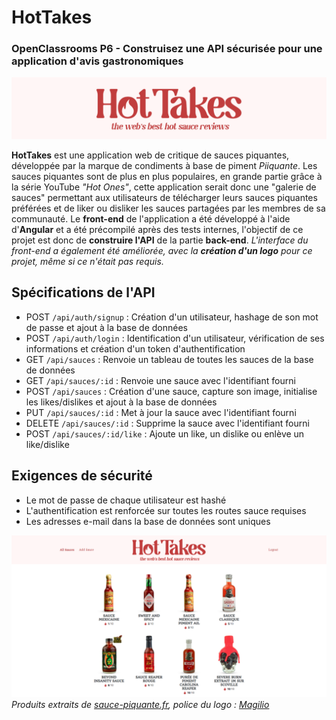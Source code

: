 # HotTakes
### OpenClassrooms P6 - Construisez une API sécurisée pour une application d'avis gastronomiques

![Banner](hottakes-banner.png)

**HotTakes** est une application web de critique de sauces piquantes, développée par la marque de condiments à base de piment *Piiquante*. Les sauces piquantes sont de plus en plus populaires, en grande partie grâce à la série YouTube *"Hot Ones"*, cette application serait donc une "galerie de sauces" permettant aux utilisateurs de télécharger leurs sauces piquantes préférées et de liker ou disliker les sauces partagées par les membres de sa communauté. Le **front-end** de l'application a été développé à l'aide d'**Angular** et a été précompilé après des tests internes, l'objectif de ce projet est donc de **construire l'API** de la partie **back-end**. *L'interface du front-end a également été améliorée, avec la **création d'un logo** pour ce projet, même si ce n'était pas requis.*

## Spécifications de l'API

* POST `/api/auth/signup` : Création d'un utilisateur, hashage de son mot de passe et ajout à la base de données
* POST `/api/auth/login` : Identification d'un utilisateur, vérification de ses informations et création d'un token d'authentification
* GET `/api/sauces` : Renvoie un tableau de toutes les sauces de la base de données
* GET `/api/sauces/:id` : Renvoie une sauce avec l'identifiant fourni
* POST `/api/sauces` : Création d'une sauce, capture son image, initialise les likes/dislikes et ajout à la base de données
* PUT `/api/sauces/:id` : Met à jour la sauce avec l'identifiant fourni
* DELETE `/api/sauces/:id` : Supprime la sauce avec l'identifiant fourni
* POST `/api/sauces/:id/like` : Ajoute un like, un dislike ou enlève un like/dislike

## Exigences de sécurité

* Le mot de passe de chaque utilisateur est hashé
* L'authentification est renforcée sur toutes les routes sauce requises
* Les adresses e-mail dans la base de données sont uniques

![Screenshot](desktop.png)
*Produits extraits de [sauce-piquante.fr](https://www.sauce-piquante.fr), police du logo \: [Magilio](https://www.behance.net/gallery/119990601/Magilio-A-Chic-Serif-Fonts)*
